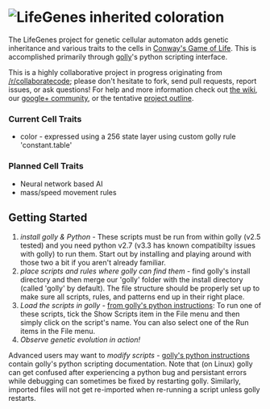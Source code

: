 ![LifeGenes inherited coloration](http://i.imgur.com/Kx7DHmP.png)
==================================================================

The LifeGenes project for genetic cellular automaton adds genetic inheritance and various traits to the cells in [Conway's Game of Life](http://en.wikipedia.org/wiki/Conway's_Game_of_Life). This is accomplished primarily through [golly](http://golly.sourceforge.net/)'s python scripting interface. 

This is a highly collaborative project in progress originating from [/r/collaboratecode](http://www.reddit.com/r/CollaborateCode/); please don't hesitate to fork, send pull requests, report issues, or ask questions! For help and more information check out [the wiki](https://github.com/7yl4r/LifeGenes/wiki), our [google+ community](https://plus.google.com/communities/117413839180254151272), or the tentative [project outline](https://docs.google.com/document/d/1J2VmziJeNyKQskGeW49x_LJf8Pt3dW5QQK-ghKpZ8bw/edit?usp=sharing).

### Current Cell Traits ###
* color - expressed using a 256 state layer using custom golly rule 'constant.table'

### Planned Cell Traits ###
* Neural network based AI
* mass/speed movement rules

## Getting Started ##
1. *install golly & Python* - These scripts must be run from within golly (v2.5 tested) and you need python v2.7 (v3.3 has known compatibilty issues with golly) to run them. Start out by installing and playing around with those two a bit if you aren't already familiar.
2. *place scripts and rules where golly can find them* - find golly's install directory and then merge our 'golly' folder with the install directory (called 'golly' by default). The file structure should be properly set up to make sure all scripts, rules, and patterns end up in their right place.
3. *Load the scripts in golly* - [from golly's python instructions](http://golly.sourceforge.net/Help/python.html): To run one of these scripts, tick the Show Scripts item in the File menu and then simply click on the script's name. You can also select one of the Run items in the File menu.
4. *Observe genetic evolution in action!*

Advanced users may want to *modify scripts* - [golly's python instructions](http://golly.sourceforge.net/Help/python.html) contain golly's python scripting documentation. Note that (on Linux) golly can get confused after experiencing a python bug and persistant errors while debugging can sometimes be fixed by restarting golly. Similarly, imported files will not get re-imported when re-running a script unless golly restarts.

